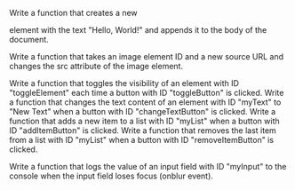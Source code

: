 
Write a function that creates a new <p> element with the text "Hello, World!" and appends it to the body of the document.

Write a function that takes an image element ID and a new source URL and changes the src attribute of the image element.

Write a function that toggles the visibility of an element with ID "toggleElement" each time a button with ID "toggleButton" is clicked.
Write a function that changes the text content of an element with ID "myText" to "New Text" when a button with ID "changeTextButton" is clicked.
Write a function that adds a new item to a list with ID "myList" when a button with ID "addItemButton" is clicked.
Write a function that removes the last item from a list with ID "myList" when a button with ID "removeItemButton" is clicked.

Write a function that logs the value of an input field with ID "myInput" to the console when the input field loses focus (onblur event).
